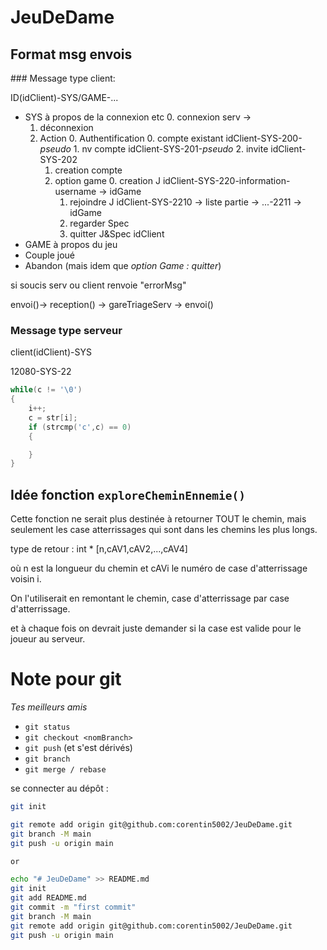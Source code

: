 # JeuDeDame

## Format msg envois

### Message type client:

ID(idClient)-SYS/GAME-...


- SYS  à propos de la connexion etc
	0. connexion serv ->
	1. déconnexion
	2. Action
 		0. Authentification
			0. compte existant 	idClient-SYS-200-*pseudo*
			1. nv compte 		idClient-SYS-201-*pseudo*
			2. invite 			idClient-SYS-202
		1. creation compte
		2. option game
			0. creation  J 	   	idClient-SYS-220-information-username -> idGame
			1. rejoindre J  	idClient-SYS-2210 -> liste partie -> ...-2211 -> idGame
			2. regarder  Spec   
			3. quitter	J&Spec	idClient
- GAME à propos du jeu
 - Couple joué
 - Abandon (mais idem que *option Game : quitter*)

si soucis serv ou client renvoie "errorMsg"

envoi()-> reception() -> gareTriageServ -> envoi()

### Message type serveur

client(idClient)-SYS


12080-SYS-22
```c
while(c != '\0')
{
	i++;
	c = str[i];
	if (strcmp('c',c) == 0)
	{

	}
}
```















## Idée fonction `exploreCheminEnnemie()`

Cette fonction ne serait plus destinée à retourner TOUT le chemin, mais seulement les case atterrissages qui sont dans les chemins les plus longs.

type de retour : int * [n,cAV1,cAV2,...,cAV4]

où n est la longueur du chemin et cAVi le numéro de case d'atterrissage voisin i.

On l'utiliserait en remontant le chemin, case d'atterrissage par case d'atterrissage.

et à chaque fois on devrait juste demander si la case est valide pour le joueur au serveur.

# Note pour git

*Tes meilleurs amis*

- `git status`
- `git checkout <nomBranch>`
- `git push` (et s'est dérivés)
- `git branch`
- `git merge / rebase`


se connecter au dépôt :
```bash
git init

git remote add origin git@github.com:corentin5002/JeuDeDame.git
git branch -M main
git push -u origin main

or

echo "# JeuDeDame" >> README.md
git init
git add README.md
git commit -m "first commit"
git branch -M main
git remote add origin git@github.com:corentin5002/JeuDeDame.git
git push -u origin main
```
